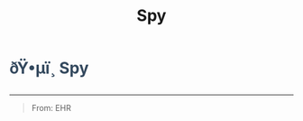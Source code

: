 ﻿---
lang: en-US
title: Spy
prev:
next:
---

# <font color="#34495e">ðŸ•µï¸ <b>Spy</b></font> <Badge text="Support" type="tip" vertical="middle"/>
---

> From: EHR
